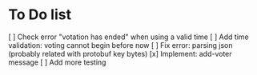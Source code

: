 # To Do list

[ ] Check error "votation has ended" when using a valid time
[ ] Add time validation: voting cannot begin before now
[ ] Fix error: parsing json (probably related with protobuf key bytes)
[x] Implement: add-voter message
[ ] Add more testing

